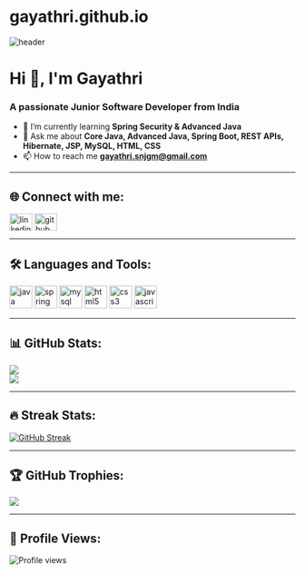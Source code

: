 # gayathri.github.io


![header](https://capsule-render.vercel.app/api?type=wave&color=gradient&height=250&section=header&text=Hi%20I'm%20Gayathri%20👩‍💻&fontSize=40&animation=fadeIn&fontAlignY=40&desc=Junior%20Software%20Developer%20from%20India&descAlignY=65&descAlign=50)

# Hi 👋, I'm Gayathri
### A passionate Junior Software Developer from India

- 🌱 I’m currently learning **Spring Security & Advanced Java**
- 💬 Ask me about **Core Java, Advanced Java, Spring Boot, REST APIs, Hibernate, JSP, MySQL, HTML, CSS**
- 📫 How to reach me **gayathri.snjgm@gmail.com**

---

## 🌐 Connect with me:
<p align="left">
<a href="https://www.linkedin.com/in/gayathri-subramani-07a611240/" target="blank"><img align="center" src="https://cdn.jsdelivr.net/gh/devicons/devicon/icons/linkedin/linkedin-original.svg" alt="linkedin" height="30" width="40" /></a>
<a href="https://github.com/GayathriSubramani07" target="blank"><img align="center" src="https://cdn.jsdelivr.net/gh/devicons/devicon/icons/github/github-original.svg" alt="github" height="30" width="40" /></a>
</p>

---

## 🛠️ Languages and Tools:
<p align="left">
<img src="https://cdn.jsdelivr.net/gh/devicons/devicon/icons/java/java-original.svg" alt="java" width="40" height="40"/>
<img src="https://cdn.jsdelivr.net/gh/devicons/devicon/icons/spring/spring-original.svg" alt="spring" width="40" height="40"/>
<img src="https://cdn.jsdelivr.net/gh/devicons/devicon/icons/mysql/mysql-original.svg" alt="mysql" width="40" height="40"/>
<img src="https://cdn.jsdelivr.net/gh/devicons/devicon/icons/html5/html5-original.svg" alt="html5" width="40" height="40"/>
<img src="https://cdn.jsdelivr.net/gh/devicons/devicon/icons/css3/css3-original.svg" alt="css3" width="40" height="40"/>
<img src="https://cdn.jsdelivr.net/gh/devicons/devicon/icons/javascript/javascript-original.svg" alt="javascript" width="40" height="40"/>
</p>

---

## 📊 GitHub Stats:
![](https://github-readme-stats.vercel.app/api?username=GayathriSubramani07&show_icons=true&theme=radical)  
![](https://github-readme-stats.vercel.app/api/top-langs/?username=GayathriSubramani07&layout=compact&theme=radical)  

---

## 🔥 Streak Stats:
[![GitHub Streak](https://github-readme-streak-stats.herokuapp.com/?user=GayathriSubramani07&theme=radical)](https://git.io/streak-stats)

---

## 🏆 GitHub Trophies:
![](https://github-profile-trophy.vercel.app/?username=GayathriSubramani07&theme=radical&no-frame=false&no-bg=true&margin-w=4)

---

## 👀 Profile Views:
![Profile views](https://komarev.com/ghpvc/?username=GayathriSubramani07&label=Profile%20Views&color=ff69b4&style=flat)
